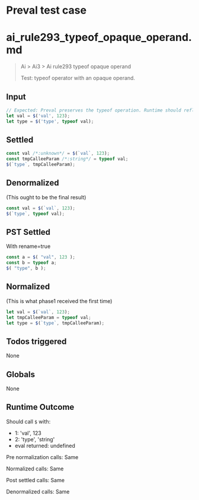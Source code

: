 # Preval test case

# ai_rule293_typeof_opaque_operand.md

> Ai > Ai3 > Ai rule293 typeof opaque operand
>
> Test: typeof operator with an opaque operand.

## Input

`````js filename=intro
// Expected: Preval preserves the typeof operation. Runtime should reflect the type of the opaque value.
let val = $('val', 123);
let type = $('type', typeof val);
`````


## Settled


`````js filename=intro
const val /*:unknown*/ = $(`val`, 123);
const tmpCalleeParam /*:string*/ = typeof val;
$(`type`, tmpCalleeParam);
`````


## Denormalized
(This ought to be the final result)

`````js filename=intro
const val = $(`val`, 123);
$(`type`, typeof val);
`````


## PST Settled
With rename=true

`````js filename=intro
const a = $( "val", 123 );
const b = typeof a;
$( "type", b );
`````


## Normalized
(This is what phase1 received the first time)

`````js filename=intro
let val = $(`val`, 123);
let tmpCalleeParam = typeof val;
let type = $(`type`, tmpCalleeParam);
`````


## Todos triggered


None


## Globals


None


## Runtime Outcome


Should call `$` with:
 - 1: 'val', 123
 - 2: 'type', 'string'
 - eval returned: undefined

Pre normalization calls: Same

Normalized calls: Same

Post settled calls: Same

Denormalized calls: Same
